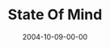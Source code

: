 ---
layout: message
category: message
series: "United States Of Addiction"
title: "State Of Mind"
date: 2004-10-09-00-00
message_id: 150
sc-permalink-url: "http://soundcloud.com/crdschurch/state-of-mind"
audio: "http://s3.amazonaws.com/crossroads-media/messages/audio/USA_02_10-09-04_Mind.mp3"
audio-duration: "40:01"
tag: 
 - mind
 - healing
 - heal
 - choice
 - addiction
 - control
 - brain
 - tome
explicit: false
---